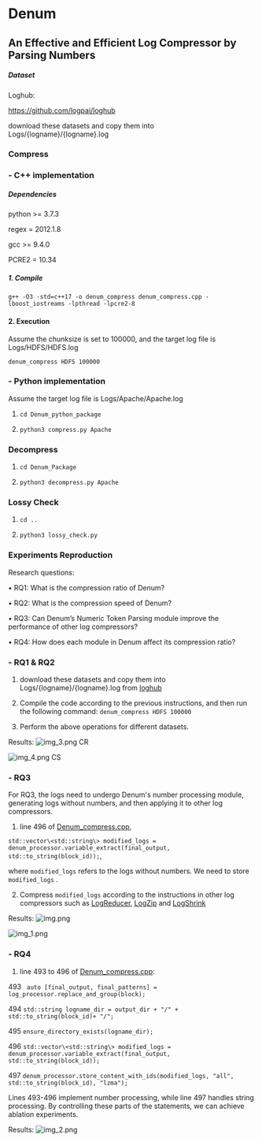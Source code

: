 # Denum
## An Effective and Efficient Log Compressor by Parsing Numbers



##### Dataset

Loghub: 

https://github.com/logpai/loghub

download these datasets and copy them into Logs/{logname}/{logname}.log

### Compress

###  - C++ implementation

##### Dependencies

python >= 3.7.3

regex = 2012.1.8

gcc >= 9.4.0

PCRE2 = 10.34


##### 1. Compile


`g++ -O3 -std=c++17 -o denum_compress denum_compress.cpp -lboost_iostreams -lpthread -lpcre2-8`

#### 2. Execution

Assume the chunksize is set to 100000, and the target log file is Logs/HDFS/HDFS.log

`denum_compress HDFS 100000`

### - Python implementation

Assume the target log file is Logs/Apache/Apache.log

1. `cd Denum_python_package`

2. `python3 compress.py Apache`

### Decompress



1. `cd Denum_Package`

2. `python3 decompress.py Apache`

### Lossy Check

1. `cd ..`

2. `python3 lossy_check.py`

### Experiments Reproduction

Research questions:

• RQ1: What is the compression ratio of Denum?

• RQ2: What is the compression speed of Denum?

• RQ3: Can Denum’s Numeric Token Parsing module improve
the performance of other log compressors?

• RQ4: How does each module in Denum affect its compression
 ratio?


### - RQ1 & RQ2

1. download these datasets and copy them into Logs/{logname}/{logname}.log from [loghub](https://github.com/logpai/loghub)

2. Compile the code according to the previous instructions, and then run the following command: `denum_compress HDFS 100000`

3. Perform the above operations for different datasets. 

Results:
![img_3.png](img_3.png)
CR

![img_4.png](img_4.png)
CS

### - RQ3
For RQ3, the logs need to undergo Denum's number processing module, generating logs without numbers, and then applying it to other log compressors.

1. line 496 of [Denum_compress.cpp](https://anonymous.4open.science/r/Denum_ASE2024-66F3/Denum_compress.cpp), 

`std::vector\<std::string\> modified_logs = denum_processor.variable_extract(final_output, std::to_string(block_id));`,

where `modified_logs` refers to the logs without numbers. We need to store `modified_logs` .


2. Compress `modified_logs` according to the instructions in other log compressors such as [LogReducer](https://github.com/THUBear-wjy/LogReducer), [LogZip](https://github.com/logpai/logzip) and [LogShrink](https://github.com/IntelligentDDS/LogShrink)

Results:
![img.png](img.png)

![img_1.png](img_1.png)

### - RQ4

1. line 493 to 496 of [Denum_compress.cpp](https://anonymous.4open.science/r/Denum_ASE2024-66F3/Denum_compress.cpp): 

493 ` auto [final_output, final_patterns] = log_processor.replace_and_group(block);`

494 `std::string logname_dir = output_dir + "/" + std::to_string(block_id)+ "/";`

495 `ensure_directory_exists(logname_dir);`

496 `std::vector\<std::string\> modified_logs = denum_processor.variable_extract(final_output, std::to_string(block_id));`

497 `denum_processor.store_content_with_ids(modified_logs, "all", std::to_string(block_id), "lzma");`

Lines 493-496 implement number processing, while line 497 handles string processing. By controlling these parts of the statements, we can achieve ablation experiments.

Results:
![img_2.png](img_2.png)